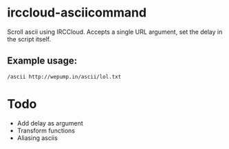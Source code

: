 # irccloud-asciicommand

Scroll ascii using IRCCloud. Accepts a single URL argument, set the delay in the script itself.


## Example usage: 

`/ascii http://wepump.in/ascii/lol.txt`

# Todo

- Add delay as argument
- Transform functions
- Aliasing asciis